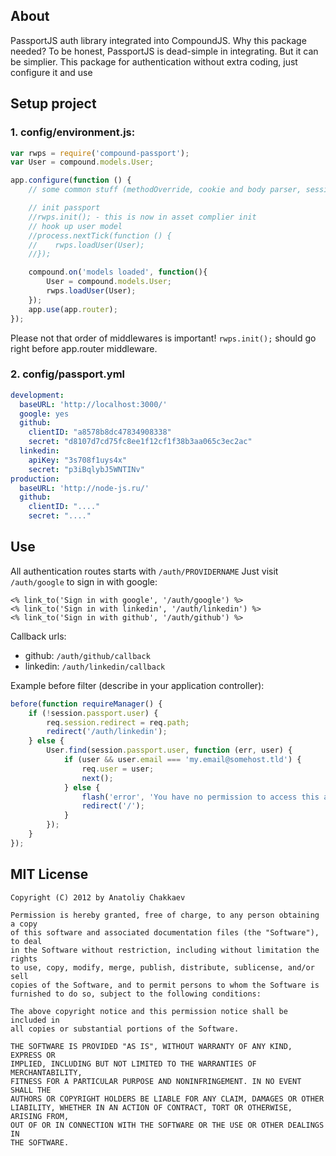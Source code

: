 ## About

PassportJS auth library integrated into CompoundJS. Why this package needed? To be honest, PassportJS is dead-simple in integrating. But it can be simplier. This package for authentication without extra coding, just configure it and use

## Setup project

### 1. config/environment.js:

```javascript
var rwps = require('compound-passport');
var User = compound.models.User;

app.configure(function () {
    // some common stuff (methodOverride, cookie and body parser, session)

    // init passport
    //rwps.init(); - this is now in asset complier init
    // hook up user model
    //process.nextTick(function () {
    //    rwps.loadUser(User);
    //});

    compound.on('models loaded', function(){
        User = compound.models.User;
        rwps.loadUser(User);
    });
    app.use(app.router);
});
```

Please not that order of middlewares is important! `rwps.init();` should go right before app.router middleware.

### 2. config/passport.yml

```yaml
development:
  baseURL: 'http://localhost:3000/'
  google: yes
  github:
    clientID: "a8578b8dc47834908338"
    secret: "d8107d7cd75fc8ee1f12cf1f38b3aa065c3ec2ac"
  linkedin:
    apiKey: "3s708f1uys4x"
    secret: "p3iBqlybJ5WNTINv"
production:
  baseURL: 'http://node-js.ru/'
  github:
    clientID: "...."
    secret: "...."
```

## Use

All authentication routes starts with `/auth/PROVIDERNAME`
Just visit `/auth/google` to sign in with google:

    <% link_to('Sign in with google', '/auth/google') %>
    <% link_to('Sign in with linkedin', '/auth/linkedin') %>
    <% link_to('Sign in with github', '/auth/github') %>

Callback urls:

- github: `/auth/github/callback`
- linkedin: `/auth/linkedin/callback`

Example before filter (describe in your application controller):

```javascript
before(function requireManager() {
    if (!session.passport.user) {
        req.session.redirect = req.path;
        redirect('/auth/linkedin');
    } else {
        User.find(session.passport.user, function (err, user) {
            if (user && user.email === 'my.email@somehost.tld') {
                req.user = user;
                next();
            } else {
                flash('error', 'You have no permission to access this area');
                redirect('/');
            }
        });
    }
});
```

## MIT License

```
Copyright (C) 2012 by Anatoliy Chakkaev

Permission is hereby granted, free of charge, to any person obtaining a copy
of this software and associated documentation files (the "Software"), to deal
in the Software without restriction, including without limitation the rights
to use, copy, modify, merge, publish, distribute, sublicense, and/or sell
copies of the Software, and to permit persons to whom the Software is
furnished to do so, subject to the following conditions:

The above copyright notice and this permission notice shall be included in
all copies or substantial portions of the Software.

THE SOFTWARE IS PROVIDED "AS IS", WITHOUT WARRANTY OF ANY KIND, EXPRESS OR
IMPLIED, INCLUDING BUT NOT LIMITED TO THE WARRANTIES OF MERCHANTABILITY,
FITNESS FOR A PARTICULAR PURPOSE AND NONINFRINGEMENT. IN NO EVENT SHALL THE
AUTHORS OR COPYRIGHT HOLDERS BE LIABLE FOR ANY CLAIM, DAMAGES OR OTHER
LIABILITY, WHETHER IN AN ACTION OF CONTRACT, TORT OR OTHERWISE, ARISING FROM,
OUT OF OR IN CONNECTION WITH THE SOFTWARE OR THE USE OR OTHER DEALINGS IN
THE SOFTWARE.
```